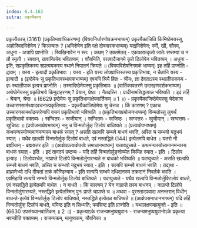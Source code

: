 ```yaml
---
index: 6.4.163
sutra: प्रकृत्यैकाच्

---
```

 प्रकृत्यैकाच् (3161) (प्रकृतिभावाधिकरणम्) (विषयनिर्धारणोपक्रमभाष्यम्) प्रकृत्यैकाजिति किमिष्ठेमयस्सु, आहोस्विदविशेषेण ? किञ्ञ्चातः ? (अविशेषेण इति पक्षे दोषवारकभाष्यम्) यद्यविशेषेण; स्वी, खी, शौवम्, अधुना - अत्रापि प्राप्नोति । स्विखिनावेन न स्तः । कथम् ? उक्तमेतत् -  एकाक्षरात्कृतो जातेः सप्तम्यां च न तौ स्मृतौ । स्ववान्, खवानित्येव भवितव्यम् । शौवमिति, परत्वादैजागमे कृते टिलोपेन भवितव्यम् । अधुना - इति, सप्रकृतिकस्य सप्रत्ययकस्य स्थाने निपातनं क्रियते ॥ (विषयविशेषनिगमकं भाष्यम्) इह तर्हि प्राप्नोति - द्रव्यम् । यस्य -  इत्यादौ प्रकृतिभावः । यस्य -  इति यस्य लोपप्राप्तिस्तस्य प्रकृतिभावः, न चैतानि यस्य -  इत्यादौ ॥ (इष्ठेमेयः सु प्रकृतिभावस्थापकभाष्यम्) एवमपि श्रियै हितः - श्रीयः, ज्ञा देवताऽस्य स्थालीपाकस्य - ज्ञः स्थालीपाक इत्यत्र प्राप्नोति । तस्मादिष्ठेमेयस्सु प्रकृतिभावः ॥ (वार्तिकावतरणे उदारहणदर्शकभाष्यम्) अथेष्ठेमेयस्सु प्रकृतिभावे किमुदाहरणम् ? प्रेयान्, प्रेष्ठः । नैतदस्ति । प्रादीनामसिद्धत्वान्न भविष्यति । इदं तर्हि - श्रेयान्, श्रेष्ठः ॥ (6629 इष्ठेमेयः सु प्रकृतिभावाक्षेपवार्तिकम् ॥ 1 ॥) - प्रकृत्यैकाजिष्ठेमेयस्सु चेदेकाच उच्चारणसार्मथ्यादवचनात्प्रकृतिभावः - प्रकृत्यैकाजिष्ठेमेयः सु चेत्तन्न । किं कारणम् ? एकाच उच्चारणसामर्थादन्तरेणापि वचनं प्रकृतिभावो भविष्यति ॥ (प्रकृतिभावप्रयोजनभाष्यम्) विन्मतोस्तु लुगर्थं प्रकृतिभावो वक्तव्यः । स्रग्वितरः - स्रजीयान् । स्रग्वितमः - स्रजिष्ठः । स्रग्वत्तरः - स्रुचीयान् । स्रग्वत्तमः - स्रुचिष्ठः ॥ (प्रयोजनाक्षेपभाष्यम्) ननु च विन्मतोर्लुक् टिलोपं बाधिष्यते ॥ (प्रत्याक्षेपभाष्यम्) कथमन्यस्योच्यमानमन्यस्य बाधकं स्यात् ? असति खल्वपि सम्भवे बाधनं भवति, अस्ति च सम्भवो यदुभयं स्यात् । यथैव खल्वपि विन्मतोर्लुक् टिलोपं बाधते, एवं नस्तद्धिते (144) इत्येतमपि बाधेत । यतरो नौ ब्रह्मीयान् - ब्रह्मवत्तर इति ॥ (आक्षेपप्रत्याक्षेपयोः समाधानभाष्यम्) यत्तावदुच्यते - कथमन्यस्योच्यमानमन्यस्य बाधकं स्यात् - इति । इदं तावदयं प्रष्टव्यः - यदि तर्हि विन्मतोर्लुङ्नोच्येत किमिह स्यात् - इति । टिलोप इत्याह । टिलोपश्चेत्, नाप्राप्ते टिलोपे विन्मतोर्लुगारभ्यते स बाधको भविष्यति ॥ यदप्युच्यते - असति खल्वपि सम्भवे बाधनं भवति, अस्ति च सम्भवो यदुभयं स्यात् - इति । सत्यपि सम्भवे बाधनं भवति । तद्यथा - ब्राह्मणेभ्यो दधि दीयतां तक्रं कौण्डिन्याय - इति सत्यपि सम्भवे दधिदानस्य तक्रदानं निवर्तकं भवति । एवमिहापि सत्यपि सम्भवे विन्मतोर्लुक् टिलोपं बाधिष्यते । यदप्युच्यते - यथैव खल्वपि विन्मतोर्लुक्टिलोपं बाधते, एवं नस्तद्धिते इत्येतमपि बाधेत । न बाधते । किं कारणम् ? येन नाप्राप्ते तस्य बाधनम् । नाप्राप्ते टिलोपे विन्मतोर्लुगारभ्यते, नस्तद्धिते इत्येतस्मिन् पुनः प्राप्ते चाप्राप्ते च ॥ अथवा -  पुरस्तादपवादा अनन्तरान् विधीन् बाधन्ते-इत्येवं विन्मतोर्लुक् टिलोपं बाधिष्यते, नस्तद्धिते इत्येतन्न बाधिष्यते ॥ (आक्षेपसमाधानभाष्यम्) यदि तर्हि विन्मतोर्लुक् टिलोपं बाधते, पयिष्ठ इति न सिध्यति; पयसिष्ट इति प्राप्नोति । यथालक्षणमप्रयुक्ते - इति ॥ (6630 उपसंख्यानवार्तिकम् ॥ 2 ॥) - प्रकृत्याऽके राजन्यमनुष्ययुवानः - राजन्यमनुष्ययुवानोऽके प्रकृत्या भवन्तीति वक्तव्यम् । राजन्यकम्, मानुष्यकम्, यौवनिका ॥ 